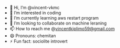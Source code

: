 - 👋 Hi, I’m @vincent-vkmc
- 👀 I’m interested in coding
- 🌱 I’m currently learning aws restart program
- 💞️ I’m looking to collaborate on machine leraning
- 📫 How to reach me @vincentkiplimo59@gmail.com
- 😄 Pronouns: chemitan
- ⚡ Fun fact: sociolite introvert

<!---
vincent-vkmc/vincent-vkmc is a ✨ special ✨ repository because its `README.md` (this file) appears on your GitHub profile.
You can click the Preview link to take a look at your changes.
--->
